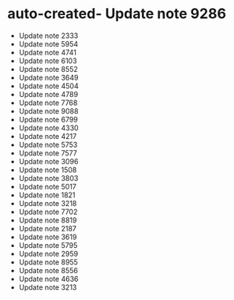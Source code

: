 # auto-created- Update note 9286
- Update note 2333
- Update note 5954
- Update note 4741
- Update note 6103
- Update note 8552
- Update note 3649
- Update note 4504
- Update note 4789
- Update note 7768
- Update note 9088
- Update note 6799
- Update note 4330
- Update note 4217
- Update note 5753
- Update note 7577
- Update note 3096
- Update note 1508
- Update note 3803
- Update note 5017
- Update note 1821
- Update note 3218
- Update note 7702
- Update note 8819
- Update note 2187
- Update note 3619
- Update note 5795
- Update note 2959
- Update note 8955
- Update note 8556
- Update note 4636
- Update note 3213
